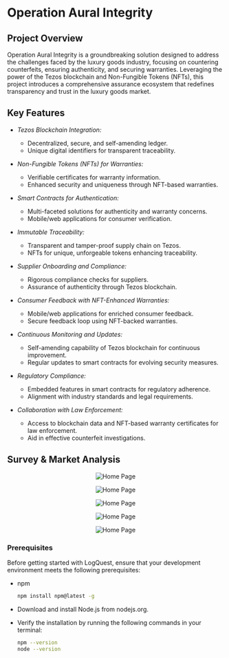 # Operation Aural Integrity

## Project Overview

Operation Aural Integrity is a groundbreaking solution designed to address the challenges faced by the luxury goods industry, focusing on countering counterfeits, ensuring authenticity, and securing warranties. Leveraging the power of the Tezos blockchain and Non-Fungible Tokens (NFTs), this project introduces a comprehensive assurance ecosystem that redefines transparency and trust in the luxury goods market.

## Key Features

- _Tezos Blockchain Integration:_

  - Decentralized, secure, and self-amending ledger.
  - Unique digital identifiers for transparent traceability.

- _Non-Fungible Tokens (NFTs) for Warranties:_

  - Verifiable certificates for warranty information.
  - Enhanced security and uniqueness through NFT-based warranties.

- _Smart Contracts for Authentication:_

  - Multi-faceted solutions for authenticity and warranty concerns.
  - Mobile/web applications for consumer verification.

- _Immutable Traceability:_

  - Transparent and tamper-proof supply chain on Tezos.
  - NFTs for unique, unforgeable tokens enhancing traceability.

- _Supplier Onboarding and Compliance:_

  - Rigorous compliance checks for suppliers.
  - Assurance of authenticity through Tezos blockchain.

- _Consumer Feedback with NFT-Enhanced Warranties:_

  - Mobile/web applications for enriched consumer feedback.
  - Secure feedback loop using NFT-backed warranties.

- _Continuous Monitoring and Updates:_

  - Self-amending capability of Tezos blockchain for continuous improvement.
  - Regular updates to smart contracts for evolving security measures.

- _Regulatory Compliance:_

  - Embedded features in smart contracts for regulatory adherence.
  - Alignment with industry standards and legal requirements.

- _Collaboration with Law Enforcement:_
  - Access to blockchain data and NFT-based warranty certificates for law enforcement.
  - Aid in effective counterfeit investigations.

## Survey & Market Analysis

<p align="center">
  <img src="./src/images/market analysis.png" alt="Home Page">
</p>

<p align="center">
  <img src="./src/images/data.png" alt="Home Page">
</p>

<p align="center">
  <img src="./src/images/pie chart.png" alt="Home Page">
</p>

<p align="center">
  <img src="./src/images/WhatsApp Image 2023-11-24 at 20.51.23_cde93248.jpg" alt="Home Page">
</p>

<p align="center">
  <img src="./src/images/WhatsApp%20Image%202023-11-24%20at%2020.51.24_03233050.jpg" alt="Home Page">
</p>

### Prerequisites

Before getting started with LogQuest, ensure that your development environment meets the following prerequisites:

- npm

  ```sh
  npm install npm@latest -g
  ```

- Download and install Node.js from nodejs.org.
- Verify the installation by running the following commands in your terminal:

  ```sh
  npm --version
  node --version
  ```
